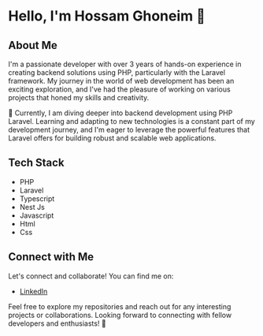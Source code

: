 # Hello, I'm Hossam Ghoneim 👋

## About Me

I'm a passionate developer with over 3 years of hands-on experience in creating backend solutions using PHP, particularly with the Laravel framework. My journey in the world of web development has been an exciting exploration, and I've had the pleasure of working on various projects that honed my skills and creativity.

🚀 Currently, I am diving deeper into backend development using PHP Laravel. Learning and adapting to new technologies is a constant part of my development journey, and I'm eager to leverage the powerful features that Laravel offers for building robust and scalable web applications.

## Tech Stack

- PHP
- Laravel
- Typescript
- Nest Js
- Javascript
- Html
- Css

## Connect with Me

Let's connect and collaborate! You can find me on:

- [LinkedIn]([https://www.linkedin.com/in/my-linkedin-profile](https://www.linkedin.com/in/hossam-ghoneim-794b061b7))

Feel free to explore my repositories and reach out for any interesting projects or collaborations. Looking forward to connecting with fellow developers and enthusiasts! 🚀
